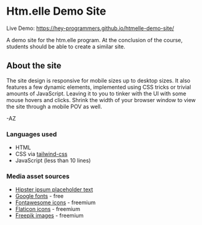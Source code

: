 # Htm.elle Demo Site

Live Demo: https://hey-programmers.github.io/htmelle-demo-site/

A demo site for the htm.elle program. At the conclusion of the course, students should be able to
create a similar site.

## About the site

The site design is responsive for mobile sizes up to desktop sizes. It also features a few dynamic
elements, implemented using CSS tricks or trivial amounts of JavaScript. Leaving it to you to tinker
with the UI with some mouse hovers and clicks. Shrink the width of your browser window to view the
site through a mobile POV as well.

-AZ

### Languages used

- HTML
- CSS via [tailwind-css](https://tailwindcss.com/)
- JavaScript (less than 10 lines)

### Media asset sources

- [Hipster ipsum placeholder text](https://hipsum.co/)
- [Google fonts](https://fonts.google.com/) - free
- [Fontawesome icons](https://fontawesome.com/) - freemium
- [Flaticon icons](https://fontawesome.com/) - freemium
- [Freepik images](https://www.freepik.com/) - freemium
